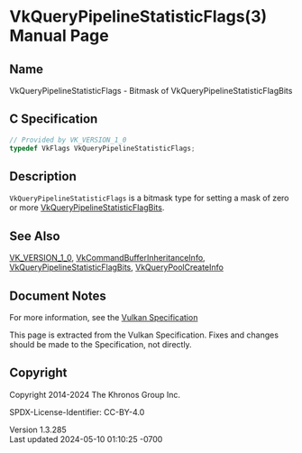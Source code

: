 # VkQueryPipelineStatisticFlags(3) Manual Page

## Name

VkQueryPipelineStatisticFlags - Bitmask of
VkQueryPipelineStatisticFlagBits



## <a href="#_c_specification" class="anchor"></a>C Specification

``` c
// Provided by VK_VERSION_1_0
typedef VkFlags VkQueryPipelineStatisticFlags;
```

## <a href="#_description" class="anchor"></a>Description

`VkQueryPipelineStatisticFlags` is a bitmask type for setting a mask of
zero or more
[VkQueryPipelineStatisticFlagBits](https://registry.khronos.org/vulkan/specs/1.3-extensions/man/html/VkQueryPipelineStatisticFlagBits.html).

## <a href="#_see_also" class="anchor"></a>See Also

[VK_VERSION_1_0](https://registry.khronos.org/vulkan/specs/1.3-extensions/man/html/VK_VERSION_1_0.html),
[VkCommandBufferInheritanceInfo](https://registry.khronos.org/vulkan/specs/1.3-extensions/man/html/VkCommandBufferInheritanceInfo.html),
[VkQueryPipelineStatisticFlagBits](https://registry.khronos.org/vulkan/specs/1.3-extensions/man/html/VkQueryPipelineStatisticFlagBits.html),
[VkQueryPoolCreateInfo](https://registry.khronos.org/vulkan/specs/1.3-extensions/man/html/VkQueryPoolCreateInfo.html)

## <a href="#_document_notes" class="anchor"></a>Document Notes

For more information, see the <a
href="https://registry.khronos.org/vulkan/specs/1.3-extensions/html/vkspec.html#VkQueryPipelineStatisticFlags"
target="_blank" rel="noopener">Vulkan Specification</a>

This page is extracted from the Vulkan Specification. Fixes and changes
should be made to the Specification, not directly.

## <a href="#_copyright" class="anchor"></a>Copyright

Copyright 2014-2024 The Khronos Group Inc.

SPDX-License-Identifier: CC-BY-4.0

Version 1.3.285  
Last updated 2024-05-10 01:10:25 -0700
